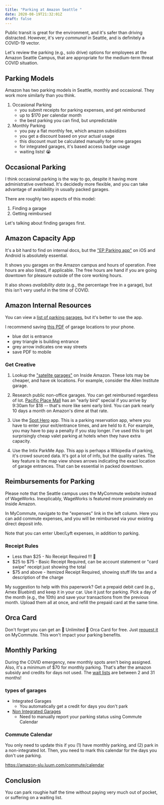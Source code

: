 ```yaml
---
title: "Parking at Amazon Seattle "
date: 2020-08-19T21:32:01Z
draft: false
---
```


Public transit is great for the environment, and it's safer than driving distracted. However, it's very *communal* in Seattle, and is definitely a COVID-19 vector.

Let's review the parking (e.g., solo drive) options for employees at the Amazon Seattle Campus, that are appropriate for the medium-term threat COVID situation. 

## Parking Models
Amazon has two parking models in Seattle, monthly and occasional. They work more similarly than you think.

1. Occasional Parking
    - you submit receipts for parking expenses, and get reimbursed
    - up to $170 per calendar month
    - the best parking you can find, but unpredictable
2. Monthly Parking
    - you pay a flat monthly fee, which amazon subsidizes 
    - you get a discount based on your actual usage
    - this discount must be calculated manually for some garages
    - for integrated garages, it's based access badge usage 
    - waiting lists! 😭

## Occasional Parking
I think occasional parking is the way to go, despite it having more administrative overhead. It's decidedly more flexible, and you can take advantage of availability in usually packed garages. 

There are roughly two aspects of this model:
1. Finding a garage
2. Getting reimbursed

Let's talking about finding garages first. 

## Amazon Capacity App

It's a bit hard to find on internal docs, but the ["EP Parking app"](https://amazon-slu.luum.com/commute/content/parking/parking-resources-and-faqs/epfinder-parking-app) on iOS and Android is absolutely essential.

It shows you garages on the Amazon campus and hours of operation. Free hours are also listed, if applicable. The free hours are hand if you are going downtown for pleasure outside of the core working hours. 

It also shows *availability data* (e.g., the percentage free in a garage), but this isn't very useful in the time of COVID. 

## Amazon Internal Resources

You can view a [list of parking garages](https://amazon-slu.luum.com/commute/content/parking/slu-parking-garages), but it's better to use the app. 

I recommend saving [this PDF](https://amazon-slu.luum.com/commute/content/parking/seattle-campus-parking-neighborhood-map) of garage locations to your phone. 
- blue dot is entrance
- grey triangle is building entrance
- grey arrow indicates one way streets
- save PDF to mobile

### Get Creative 

1. Lookup the ["satelite garages"](https://amazon-slu.luum.com/commute/content/parking/satellite-parking) on Inside Amazon. These lots may be cheaper, and have ok locations. For example, consider the Allen Institute garage. 

2. Research public non-office garages. You can get reimbursed regardless of lot. [Pacific Place Mall](https://www.pacificplaceseattle.com/directions-and-parking/) has an "early bird" special if you arrive by 9:30am for $18 -- that's more like semi early bird. You can park nearly 10 days a month on Amazon's dime at that rate. 

3. Use the [Spot Hero](https://spothero.com/parking) app. This is a parking reservation app, where you have to enter your exit/entrance times, and are held to it. For example, you may have to pay a penalty if you stay longer. I've used this to get surprisingly cheap valet parking at hotels when they have extra capacity. 

4. Use the Intix ParkMe App. This app is perhaps a Wikipedia of parking, it's crowd sourced data. It's got a lot of info, but the quality varies. The key feature is the map view shows arrows indicating the exact location of garage entrances. That can be essential in packed downtown. 

## Reimbursements for Parking

Please note that the Seattle campus uses the MyCommute website instead of WageWorks. Inexplicably, WageWorks is featured more proximately on Inside Amazon. 

In MyCommute, navigate to the "expenses" link in the left column. Here you can add commute expenses, and you will be reimbursed via your existing direct deposit info. 

Note that you can enter Uber/Lyft expenses, in addition to parking. 

### Receipt Rules

- Less than $25 - No Receipt Required !!! 🥳
- $25 to $75 - Basic Receipt Required, can be account statement or "card swipe" receipt just showing the total
- $75 and above - Itemized Receipt Required, showing stuff life tax and a description of the charge

My suggestion to help with this paperwork? Get a prepaid debit card (e.g., Amex Bluebird) and keep it in your car. Use it just for parking. Pick a day of the month (e.g., the 10th) and save your transactions from the previous month. Upload them all at once, and refill the prepaid card at the same time. 

## Orca Card
Don't forget you can get an 🎉 Unlimited 🎉 Orca Card for free. Just [request it](https://amazon-slu.luum.com/accounts/transitcards) on MyCommute. This won't impact your parking benefits. 

## Monthly Parking
During the COVID emergency, new monthly spots aren't being assigned. Also, it's a minimum of $70 for monthly parking. That's after the amazon subsidy and credits for days not used. The [wait lists](https://amazon-slu.luum.com/commute/content/parking/permanent-parking-wait-time) are between 2 and 31 months!

### types of garages
- Integrated Garages
    - You automatically get a credit for days you don't park
- [Non Integrated Garages](https://amazon-slu.luum.com/commute/content/parking/slu-parking-garages/integration-status)
    - Need to manually report your parking status using Commute Calendar

### Commute Calendar

You only need to update this if you (1) have monthly parking, and (2) park in a non-integrated lot. Then, you need to mark this calendar for the days you don't use parking. 

https://amazon-slu.luum.com/commute/calendar

## Conclusion

You can park roughie half the time without paying very much out of pocket, or suffering on a waiting list. 